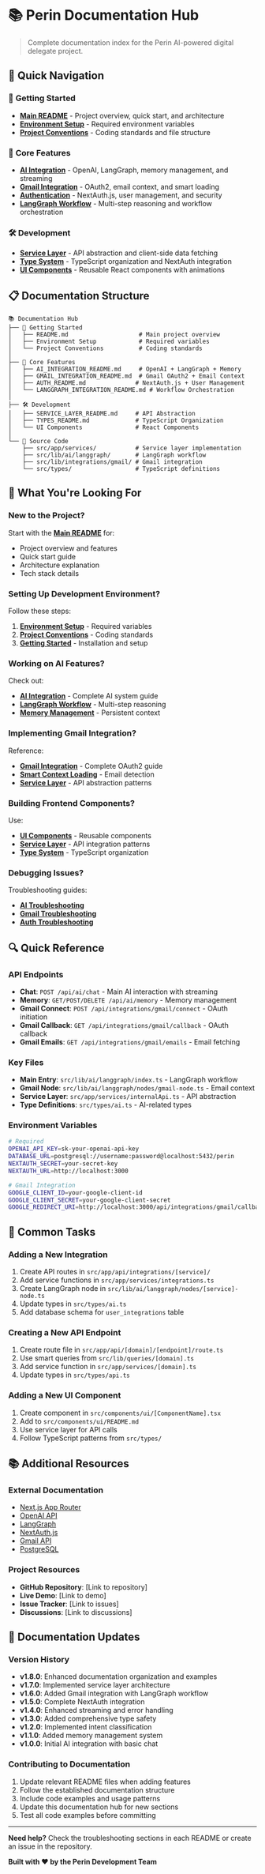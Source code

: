 # 📚 Perin Documentation Hub

> Complete documentation index for the Perin AI-powered digital delegate project.

## 🚀 Quick Navigation

### 🎯 **Getting Started**

- **[Main README](./README.md)** - Project overview, quick start, and architecture
- **[Environment Setup](./AUTH_README.md#environment-configuration)** - Required environment variables
- **[Project Conventions](./README.md#project-conventions)** - Coding standards and file structure

### 🧠 **Core Features**

- **[AI Integration](./AI_INTEGRATION_README.md)** - OpenAI, LangGraph, memory management, and streaming
- **[Gmail Integration](./GMAIL_INTEGRATION_README.md)** - OAuth2, email context, and smart loading
- **[Authentication](./AUTH_README.md)** - NextAuth.js, user management, and security
- **[LangGraph Workflow](./LANGGRAPH_INTEGRATION_README.md)** - Multi-step reasoning and workflow orchestration

### 🛠️ **Development**

- **[Service Layer](./SERVICE_LAYER_README.md)** - API abstraction and client-side data fetching
- **[Type System](./TYPES_README.md)** - TypeScript organization and NextAuth integration
- **[UI Components](./src/components/ui/README.md)** - Reusable React components with animations

## 📋 Documentation Structure

```
📚 Documentation Hub
├── 🎯 Getting Started
│   ├── README.md                    # Main project overview
│   ├── Environment Setup            # Required variables
│   └── Project Conventions          # Coding standards
│
├── 🧠 Core Features
│   ├── AI_INTEGRATION_README.md     # OpenAI + LangGraph + Memory
│   ├── GMAIL_INTEGRATION_README.md  # Gmail OAuth2 + Email Context
│   ├── AUTH_README.md              # NextAuth.js + User Management
│   └── LANGGRAPH_INTEGRATION_README.md # Workflow Orchestration
│
├── 🛠️ Development
│   ├── SERVICE_LAYER_README.md     # API Abstraction
│   ├── TYPES_README.md             # TypeScript Organization
│   └── UI Components               # React Components
│
└── 📁 Source Code
    ├── src/app/services/           # Service layer implementation
    ├── src/lib/ai/langgraph/       # LangGraph workflow
    ├── src/lib/integrations/gmail/ # Gmail integration
    └── src/types/                  # TypeScript definitions
```

## 🎯 **What You're Looking For**

### **New to the Project?**

Start with the **[Main README](./README.md)** for:

- Project overview and features
- Quick start guide
- Architecture explanation
- Tech stack details

### **Setting Up Development Environment?**

Follow these steps:

1. **[Environment Setup](./AUTH_README.md#environment-configuration)** - Required variables
2. **[Project Conventions](./README.md#project-conventions)** - Coding standards
3. **[Getting Started](./README.md#getting-started)** - Installation and setup

### **Working on AI Features?**

Check out:

- **[AI Integration](./AI_INTEGRATION_README.md)** - Complete AI system guide
- **[LangGraph Workflow](./LANGGRAPH_INTEGRATION_README.md)** - Multi-step reasoning
- **[Memory Management](./AI_INTEGRATION_README.md#memory-management)** - Persistent context

### **Implementing Gmail Integration?**

Reference:

- **[Gmail Integration](./GMAIL_INTEGRATION_README.md)** - Complete OAuth2 guide
- **[Smart Context Loading](./GMAIL_INTEGRATION_README.md#smart-context-loading)** - Email detection
- **[Service Layer](./SERVICE_LAYER_README.md)** - API abstraction patterns

### **Building Frontend Components?**

Use:

- **[UI Components](./src/components/ui/README.md)** - Reusable components
- **[Service Layer](./SERVICE_LAYER_README.md)** - API integration patterns
- **[Type System](./TYPES_README.md)** - TypeScript organization

### **Debugging Issues?**

Troubleshooting guides:

- **[AI Troubleshooting](./AI_INTEGRATION_README.md#troubleshooting)**
- **[Gmail Troubleshooting](./GMAIL_INTEGRATION_README.md#troubleshooting)**
- **[Auth Troubleshooting](./AUTH_README.md#troubleshooting)**

## 🔍 **Quick Reference**

### **API Endpoints**

- **Chat**: `POST /api/ai/chat` - Main AI interaction with streaming
- **Memory**: `GET/POST/DELETE /api/ai/memory` - Memory management
- **Gmail Connect**: `POST /api/integrations/gmail/connect` - OAuth initiation
- **Gmail Callback**: `GET /api/integrations/gmail/callback` - OAuth callback
- **Gmail Emails**: `GET /api/integrations/gmail/emails` - Email fetching

### **Key Files**

- **Main Entry**: `src/lib/ai/langgraph/index.ts` - LangGraph workflow
- **Gmail Node**: `src/lib/ai/langgraph/nodes/gmail-node.ts` - Email context
- **Service Layer**: `src/app/services/internalApi.ts` - API abstraction
- **Type Definitions**: `src/types/ai.ts` - AI-related types

### **Environment Variables**

```bash
# Required
OPENAI_API_KEY=sk-your-openai-api-key
DATABASE_URL=postgresql://username:password@localhost:5432/perin
NEXTAUTH_SECRET=your-secret-key
NEXTAUTH_URL=http://localhost:3000

# Gmail Integration
GOOGLE_CLIENT_ID=your-google-client-id
GOOGLE_CLIENT_SECRET=your-google-client-secret
GOOGLE_REDIRECT_URI=http://localhost:3000/api/integrations/gmail/callback
```

## 🚀 **Common Tasks**

### **Adding a New Integration**

1. Create API routes in `src/app/api/integrations/[service]/`
2. Add service functions in `src/app/services/integrations.ts`
3. Create LangGraph node in `src/lib/ai/langgraph/nodes/[service]-node.ts`
4. Update types in `src/types/ai.ts`
5. Add database schema for `user_integrations` table

### **Creating a New API Endpoint**

1. Create route file in `src/app/api/[domain]/[endpoint]/route.ts`
2. Use smart queries from `src/lib/queries/[domain].ts`
3. Add service function in `src/app/services/[domain].ts`
4. Update types in `src/types/api.ts`

### **Adding a New UI Component**

1. Create component in `src/components/ui/[ComponentName].tsx`
2. Add to `src/components/ui/README.md`
3. Use service layer for API calls
4. Follow TypeScript patterns from `src/types/`

## 📚 **Additional Resources**

### **External Documentation**

- [Next.js App Router](https://nextjs.org/docs/app)
- [OpenAI API](https://platform.openai.com/docs)
- [LangGraph](https://langchain-ai.github.io/langgraph/)
- [NextAuth.js](https://next-auth.js.org/)
- [Gmail API](https://developers.google.com/gmail/api)
- [PostgreSQL](https://www.postgresql.org/docs/)

### **Project Resources**

- **GitHub Repository**: [Link to repository]
- **Live Demo**: [Link to demo]
- **Issue Tracker**: [Link to issues]
- **Discussions**: [Link to discussions]

## 🔄 **Documentation Updates**

### **Version History**

- **v1.8.0**: Enhanced documentation organization and examples
- **v1.7.0**: Implemented service layer architecture
- **v1.6.0**: Added Gmail integration with LangGraph workflow
- **v1.5.0**: Complete NextAuth integration
- **v1.4.0**: Enhanced streaming and error handling
- **v1.3.0**: Added comprehensive type safety
- **v1.2.0**: Implemented intent classification
- **v1.1.0**: Added memory management system
- **v1.0.0**: Initial AI integration with basic chat

### **Contributing to Documentation**

1. Update relevant README files when adding features
2. Follow the established documentation structure
3. Include code examples and usage patterns
4. Update this documentation hub for new sections
5. Test all code examples before committing

---

**Need help?** Check the troubleshooting sections in each README or create an issue in the repository.

**Built with ❤️ by the Perin Development Team**
